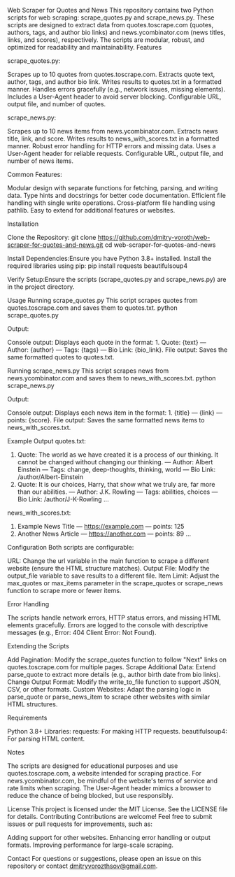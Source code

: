 Web Scraper for Quotes and News
This repository contains two Python scripts for web scraping: scrape_quotes.py and scrape_news.py. These scripts are designed to extract data from quotes.toscrape.com (quotes, authors, tags, and author bio links) and news.ycombinator.com (news titles, links, and scores), respectively. The scripts are modular, robust, and optimized for readability and maintainability.
Features

scrape_quotes.py:

Scrapes up to 10 quotes from quotes.toscrape.com.
Extracts quote text, author, tags, and author bio link.
Writes results to quotes.txt in a formatted manner.
Handles errors gracefully (e.g., network issues, missing elements).
Includes a User-Agent header to avoid server blocking.
Configurable URL, output file, and number of quotes.


scrape_news.py:

Scrapes up to 10 news items from news.ycombinator.com.
Extracts news title, link, and score.
Writes results to news_with_scores.txt in a formatted manner.
Robust error handling for HTTP errors and missing data.
Uses a User-Agent header for reliable requests.
Configurable URL, output file, and number of news items.


Common Features:

Modular design with separate functions for fetching, parsing, and writing data.
Type hints and docstrings for better code documentation.
Efficient file handling with single write operations.
Cross-platform file handling using pathlib.
Easy to extend for additional features or websites.



Installation

Clone the Repository:
git clone https://github.com/dmitry-voroth/web-scraper-for-quotes-and-news.git
cd web-scraper-for-quotes-and-news


Install Dependencies:Ensure you have Python 3.8+ installed. Install the required libraries using pip:
pip install requests beautifulsoup4


Verify Setup:Ensure the scripts (scrape_quotes.py and scrape_news.py) are in the project directory.


Usage
Running scrape_quotes.py
This script scrapes quotes from quotes.toscrape.com and saves them to quotes.txt.
python scrape_quotes.py

Output:

Console output: Displays each quote in the format: 1. Quote: {text} — Author: {author} — Tags: {tags} — Bio Link: {bio_link}.
File output: Saves the same formatted quotes to quotes.txt.

Running scrape_news.py
This script scrapes news from news.ycombinator.com and saves them to news_with_scores.txt.
python scrape_news.py

Output:

Console output: Displays each news item in the format: 1. {title} — {link} — points: {score}.
File output: Saves the same formatted news items to news_with_scores.txt.

Example Output
quotes.txt:
1. Quote: The world as we have created it is a process of our thinking. It cannot be changed without changing our thinking. — Author: Albert Einstein — Tags: change, deep-thoughts, thinking, world — Bio Link: /author/Albert-Einstein
2. Quote: It is our choices, Harry, that show what we truly are, far more than our abilities. — Author: J.K. Rowling — Tags: abilities, choices — Bio Link: /author/J-K-Rowling
...

news_with_scores.txt:
1. Example News Title — https://example.com — points: 125
2. Another News Article — https://another.com — points: 89
...

Configuration
Both scripts are configurable:

URL: Change the url variable in the main function to scrape a different website (ensure the HTML structure matches).
Output File: Modify the output_file variable to save results to a different file.
Item Limit: Adjust the max_quotes or max_items parameter in the scrape_quotes or scrape_news function to scrape more or fewer items.

Error Handling

The scripts handle network errors, HTTP status errors, and missing HTML elements gracefully.
Errors are logged to the console with descriptive messages (e.g., Error: 404 Client Error: Not Found).

Extending the Scripts

Add Pagination: Modify the scrape_quotes function to follow "Next" links on quotes.toscrape.com for multiple pages.
Scrape Additional Data: Extend parse_quote to extract more details (e.g., author birth date from bio links).
Change Output Format: Modify the write_to_file function to support JSON, CSV, or other formats.
Custom Websites: Adapt the parsing logic in parse_quote or parse_news_item to scrape other websites with similar HTML structures.

Requirements

Python 3.8+
Libraries:
requests: For making HTTP requests.
beautifulsoup4: For parsing HTML content.



Notes

The scripts are designed for educational purposes and use quotes.toscrape.com, a website intended for scraping practice.
For news.ycombinator.com, be mindful of the website's terms of service and rate limits when scraping.
The User-Agent header mimics a browser to reduce the chance of being blocked, but use responsibly.

License
This project is licensed under the MIT License. See the LICENSE file for details.
Contributing
Contributions are welcome! Feel free to submit issues or pull requests for improvements, such as:

Adding support for other websites.
Enhancing error handling or output formats.
Improving performance for large-scale scraping.

Contact
For questions or suggestions, please open an issue on this repository or contact dmitryvorozthsov@gmail.com.
